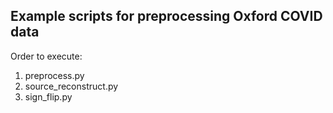 Example scripts for preprocessing Oxford COVID data
---------------------------------------------------

Order to execute:
1. preprocess.py
2. source_reconstruct.py
3. sign_flip.py
